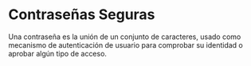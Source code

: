 # Contraseñas Seguras

Una contraseña es la unión de un conjunto de caracteres, usado como mecanismo de autenticación de usuario para comprobar su identidad o aprobar algún tipo de acceso.

